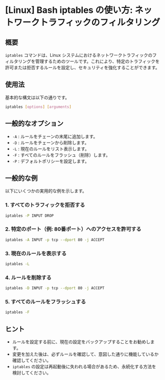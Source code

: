 # [Linux] Bash iptables の使い方: ネットワークトラフィックのフィルタリング

## 概要
`iptables` コマンドは、Linux システムにおけるネットワークトラフィックのフィルタリングを管理するためのツールです。これにより、特定のトラフィックを許可または拒否するルールを設定し、セキュリティを強化することができます。

## 使用法
基本的な構文は以下の通りです。

```bash
iptables [options] [arguments]
```

## 一般的なオプション
- `-A` : ルールをチェーンの末尾に追加します。
- `-D` : ルールをチェーンから削除します。
- `-L` : 現在のルールをリスト表示します。
- `-F` : すべてのルールをフラッシュ（削除）します。
- `-P` : デフォルトポリシーを設定します。

## 一般的な例
以下にいくつかの実用的な例を示します。

### 1. すべてのトラフィックを拒否する
```bash
iptables -P INPUT DROP
```

### 2. 特定のポート（例: 80番ポート）へのアクセスを許可する
```bash
iptables -A INPUT -p tcp --dport 80 -j ACCEPT
```

### 3. 現在のルールを表示する
```bash
iptables -L
```

### 4. ルールを削除する
```bash
iptables -D INPUT -p tcp --dport 80 -j ACCEPT
```

### 5. すべてのルールをフラッシュする
```bash
iptables -F
```

## ヒント
- ルールを設定する前に、現在の設定をバックアップすることをお勧めします。
- 変更を加えた後は、必ずルールを確認して、意図した通りに機能しているか確認してください。
- `iptables` の設定は再起動後に失われる場合があるため、永続化する方法を検討してください。